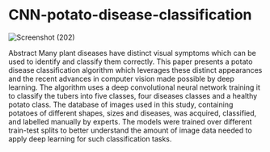 # CNN-potato-disease-classification
![Screenshot (202)](https://user-images.githubusercontent.com/99119200/199947831-f8adb474-80b0-4ac9-9745-20a2b6f7fb94.png)

Abstract
Many plant diseases have distinct visual symptoms which can be used to identify and classify them correctly. This paper presents a potato disease classification algorithm which leverages these distinct appearances and the recent advances in computer vision made possible by deep learning. The algorithm uses a deep convolutional neural network training it to classify the tubers into five classes, four diseases classes and a healthy potato class. The database of images used in this study, containing potatoes of different shapes, sizes and diseases, was acquired, classified, and labelled manually by experts. The models were trained over different train-test splits to better understand the amount of image data needed to apply deep learning for such classification tasks.

